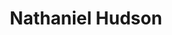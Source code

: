 ---
title: "Nathaniel Hudson"
image: "hudson.jpg"
position: "Postdoctoral Scholar"
department: "Department of Computer Science"
institution: "University of Chicago"
ranking: 25
email: "hudsonn@uchicago.edu"
google_scholar: "https://scholar.google.com/citations?user=_fXM3BMAAAAJ&hl=en&oi=ao"
linkedin: "https://www.linkedin.com/in/nathaniel-hudson-486b8575/"
orcid: "https://orcid.org/0000-0001-7474-2689"
web: "https://nathaniel-hudson.github.io/"
---